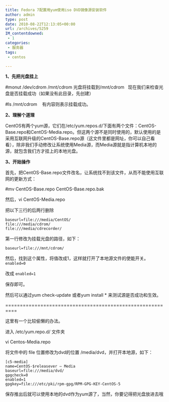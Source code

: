 ```yaml
---
title: Fedora 7配置用yum使用iso DVD镜像源安装软件
author: admin
type: post
date: 2010-08-22T12:13:05+00:00
url: /archives/5259
IM_contentdowned:
 - 1
categories:
 - 服务器
tags:
 - centos

---
```

**1、先把光盘挂上**

#monut /dev/cdrom /mnt/cdrom 光盘将挂载到/mnt/cdrom   现在我们来检查光盘是否挂载成功（如果没有此目录，先创建）

#ls /mnt/cdrom    有内容则表示挂载成功。

**2、理解个道理**

CentOS有两个yum源，它们在/etc/yum.repos.d/下面有两个文件：CentOS-Base.repo和CentOS-Media.repo。但这两个源不是同时使用的，默认使用的是采用互联网升级的CentOS-Base.repo源（这文件里都是网址，你可以自己看看），除非我们手动修改让系统使用Media源，而Media源就是指计算机本地的源，就包含我们方才挂上的本地光盘。

**3、开始操作**

首先，把CentOS-Base.repo文件改名，让系统找不到该文件，从而不能使用互联网的更新方式：

#mv CentOS-Base.repo CentOS-Base.repo.bak

然后，vi CentOS-Media.repo

把以下三行的后两行删除
```
baseurl=file:///media/CentOS/
file:///media/cdrom/
file:///media/cdrecorder/
```



第一行修改为挂载光盘的路径，如下：

`baseurl=file:///mnt/cdrom/`

然后，找到这个属性，将值改成1，这样就打开了本地源文件的使能开关。
`enabled=0`

改成 `enabled=1`

保存即可。

然后可以通过yum check-update 或者yum install * 来测试源是否成功和生效。

==========================================================

这里有一个比较偷懒的办法。

进入 /etc/yum.repo.d/ 文件夹

vi Centos-Media.repo

将文件中的 file 位置修改为dvd的位置 /media/dvd，并打开本地源，如下：

```
[c5-media]
name=CentOS-$releasever – Media
baseurl=file:///media/dvd/
gpgcheck=0
enabled=1
gpgkey=file:///etc/pki/rpm-gpg/RPM-GPG-KEY-CentOS-5
```



保存推出后就可以使用本地的dvd作为yum源了，当然，你要记得把光盘放进去哦